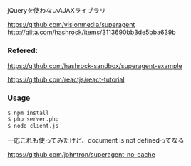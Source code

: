 jQueryを使わないAJAXライブラリ

https://github.com/visionmedia/superagent
http://qiita.com/hashrock/items/3113690bb3de5bba639b

### Refered:

https://github.com/hashrock-sandbox/superagent-example

https://github.com/reactjs/react-tutorial

### Usage

```sh
$ npm install
$ php server.php
$ node client.js
```

一応これも使ってみたけど、document is not definedってなる

https://github.com/johntron/superagent-no-cache
